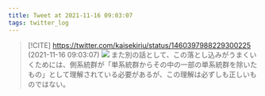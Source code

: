 ```yaml
---
title: Tweet at 2021-11-16 09:03:07
tags: twitter_log
---
```


> [!CITE] https://twitter.com/kaisekiriu/status/1460397988229300225 (2021-11-16 09:03:07)
> ![](https://twitter.com/kaisekiriu/status/1460397988229300225)
> また別の話として、この落とし込みがうまくいくためには、側系統群が「単系統群からその中の一部の単系統群を除いたもの」として理解されている必要があるが、この理解は必ずしも正しいものではない。
